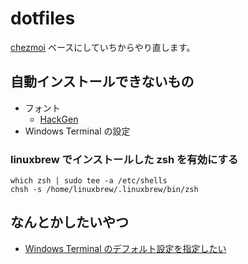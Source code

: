 # dotfiles

[chezmoi](https://www.chezmoi.io/) ベースにしていちからやり直します。

## 自動インストールできないもの

- フォント
  - [HackGen](https://github.com/yuru7/HackGen)
- Windows Terminal の設定

### linuxbrew でインストールした zsh を有効にする

```shell
which zsh | sudo tee -a /etc/shells
chsh -s /home/linuxbrew/.linuxbrew/bin/zsh
```

## なんとかしたいやつ

- [Windows Terminal のデフォルト設定を指定したい](./private_dot_config/windows_terminal/settings.json)

